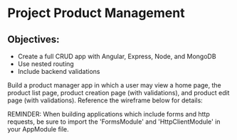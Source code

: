 # Project Product Management
## Objectives:
* Create a full CRUD app with Angular, Express, Node, and MongoDB
* Use nested routing
* Include backend validations

Build a product manager app in which a user may view a home page, the product list page, product creation page (with validations), and product edit page (with validations). Reference the wireframe below for details:

REMINDER: When building applications which include forms and http requests, be sure to import the 'FormsModule' and 'HttpClientModule' in your AppModule file.